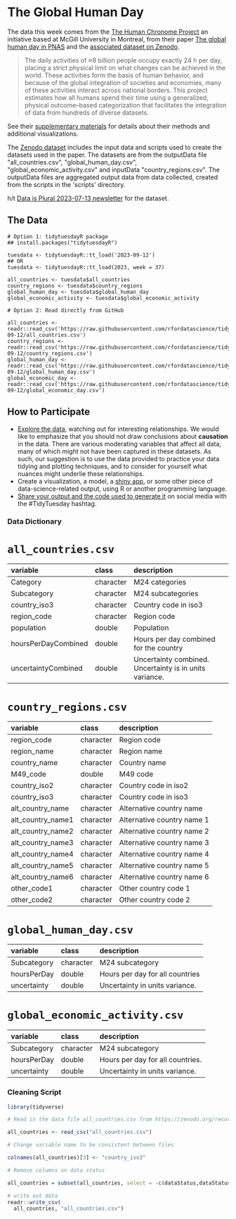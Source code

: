 # The Global Human Day

The data this week comes from the [The Human Chronome Project](https://www.humanchronome.org/) an initiative based at McGill University in Montreal, from their paper [The global human day in PNAS](https://www.pnas.org/doi/10.1073/pnas.2219564120#sec-2) and the [associated dataset on Zenodo](https://zenodo.org/record/8040631).

> The daily activities of ≈8 billion people occupy exactly 24 h per day, placing a strict physical limit on what changes can be achieved in the world. These activities form the basis of human behavior, and because of the global integration of societies and economies, many of these activities interact across national borders. This project estimates how all humans spend their time using a generalized, physical outcome–based categorization that facilitates the integration of data from hundreds of diverse datasets. 

See their [supplementary materials](https://www.pnas.org/doi/10.1073/pnas.2219564120#supplementary-materials) for details about their methods and additional visualizations. 

The [Zenodo dataset](https://zenodo.org/record/8040631) includes the input data and scripts used to create the datasets used in the paper. The datasets are from the outputData file "all_countries.csv", "global_human_day.csv", "global_economic_activity.csv" and inputData "country_regions.csv". The outputData files are aggregated output data from data collected, created from the scripts in the 'scripts' directory.

h/t [Data is Plural 2023-07-13 newsletter](https://www.data-is-plural.com/archive/2023-07-12-edition/) for the dataset.

## The Data

```{r}
# Option 1: tidytuesdayR package 
## install.packages("tidytuesdayR")

tuesdata <- tidytuesdayR::tt_load('2023-09-12')
## OR
tuesdata <- tidytuesdayR::tt_load(2023, week = 37)

all_countries <- tuesdata$all_countries
country_regions <- tuesdata$country_regions
global_human_day <- tuesdata$global_human_day
global_economic_activity <- tuesdata$global_economic_activity

# Option 2: Read directly from GitHub

all_countries <- readr::read_csv('https://raw.githubusercontent.com/rfordatascience/tidytuesday/master/data/2023/2023-09-12/all_countries.csv')
country_regions <- readr::read_csv('https://raw.githubusercontent.com/rfordatascience/tidytuesday/master/data/2023/2023-09-12/country_regions.csv')
global_human_day <- readr::read_csv('https://raw.githubusercontent.com/rfordatascience/tidytuesday/master/data/2023/2023-09-12/global_human_day.csv')
global_economic_day <- readr::read_csv('https://raw.githubusercontent.com/rfordatascience/tidytuesday/master/data/2023/2023-09-12/global_economic_day.csv')
```

## How to Participate

- [Explore the data](https://r4ds.hadley.nz/), watching out for interesting relationships. We would like to emphasize that you should not draw conclusions about **causation** in the data. There are various moderating variables that affect all data, many of which might not have been captured in these datasets. As such, our suggestion is to use the data provided to practice your data tidying and plotting techniques, and to consider for yourself what nuances might underlie these relationships.
- Create a visualization, a model, a [shiny app](https://shiny.posit.co/), or some other piece of data-science-related output, using R or another programming language.
- [Share your output and the code used to generate it](../../../sharing.md) on social media with the #TidyTuesday hashtag.


### Data Dictionary

# `all_countries.csv`

|variable            |class     |description         |
|:-------------------|:---------|:-------------------|
|Category            |character |M24 categories            |
|Subcategory         |character |M24 subcategories         |
|country_iso3        |character |Country code in iso3        |
|region_code         |character |Region code        |
|population          |double    |Population         |
|hoursPerDayCombined |double    |Hours per day combined for the country |
|uncertaintyCombined |double    |Uncertainty combined. Uncertainty is in units variance. |

# `country_regions.csv`

|variable          |class     |description       |
|:-----------------|:---------|:-----------------|
|region_code       |character |Region code       |
|region_name       |character |Region name       |
|country_name      |character |Country name      |
|M49_code          |double    |M49 code      |
|country_iso2      |character |Country code in iso2      |
|country_iso3      |character |Country code in iso3      |
|alt_country_name  |character |Alternative country name  |
|alt_country_name1 |character |Alternative country name 1 |
|alt_country_name2 |character |Alternative country name 2 |
|alt_country_name3 |character |Alternative country name 3 |
|alt_country_name4 |character |Alternative country name 4 |
|alt_country_name5 |character |Alternative country name 5 |
|alt_country_name6 |character |Alternative country name 6 |
|other_code1       |character |Other country code 1       |
|other_code2       |character |Other country code 2       |

# `global_human_day.csv`

|variable    |class     |description |
|:-----------|:---------|:-----------|
|Subcategory |character |M24 subcategory |
|hoursPerDay |double    |Hours per day for all countries |
|uncertainty |double    |Uncertainty in units variance. |

# `global_economic_activity.csv`

|variable    |class     |description |
|:-----------|:---------|:-----------|
|Subcategory |character |M24 subcategory |
|hoursPerDay |double    |Hours per day for all countries. |
|uncertainty |double    |Uncertainty in units variance. |

### Cleaning Script

``` r
library(tidyverse)

# Read in the data file all_countries.csv from https://zenodo.org/record/8040631

all_countries <- read_csv("all_countries.csv")

# Change variable name to be consistent between files

colnames(all_countries)[3] <- "country_iso3"

# Remove columns on data status

all_countries = subset(all_countries, select = -c(dataStatus,dataStatusEconomic))

# write out data
readr::write_csv(
  all_countries, "all_countries.csv")

```
